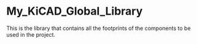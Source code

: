 # My_KiCAD_Global_Library
This is the library that contains all the footprints of the components to be used in the project.
